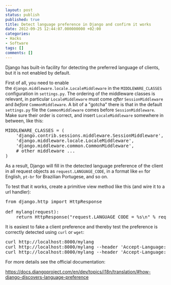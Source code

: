 ```yaml
---
layout: post
status: publish
published: true
title: Detect language preference in Django and confirm it works
date: 2012-09-25 12:44:07.000000000 +02:00
categories:
- Hacks
- Software
tags: []
comments: []
---
```

Django has built-in facility for detecting the preferred language of clients, but it is not enabled by default.

First of all, you need to enable the `django.middleware.locale.LocaleMiddleware` in the `MIDDLEWARE_CLASSES` configuration in `settings.py`. The ordering of the middleware classes is relevant, in particular `LocaleMiddleware` must come *after* `SessionMiddleware` and *before* `CommonMiddleware`. A bit of a "gotcha" there is that in the default `settings.py` file the `CommonMiddleware` comes before `SessionMiddleware`. Make sure their order is correct, and insert `LocaleMiddleware` somewhere in between, like this:
<pre>MIDDLEWARE_CLASSES = (
    'django.contrib.sessions.middleware.SessionMiddleware',
    'django.middleware.locale.LocaleMiddleware',
    'django.middleware.common.CommonMiddleware',
    # other middleware ...
)</pre>
As a result, Django will fill in the detected language preference of the client in all request objects as `request.LANGUAGE_CODE`, in a format like `en` for English, `pt-br` for Brazilian Portugese, and so on.

To test that it works, create a primitive view method like this (and wire it to a url handler):
<pre>from django.http import HttpResponse

def mylang(request):
    return HttpResponse("request.LANGUAGE_CODE = %s\n" % request.LANGUAGE_CODE)</pre>
It is easiest to fake a client preference and thereby test the preference is correctly detected using `curl` or `wget`:
<pre>curl http://localhost:8000/mylang
curl http://localhost:8000/mylang --header 'Accept-Language: de'
curl http://localhost:8000/mylang --header 'Accept-Language: de' --cookie django_language=hu</pre>
For more details see the official documentation:

<a href="https://docs.djangoproject.com/en/dev/topics/i18n/translation/#how-django-discovers-language-preference">https://docs.djangoproject.com/en/dev/topics/i18n/translation/#how-django-discovers-language-preference</a>
